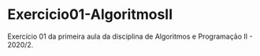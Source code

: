 # Exercicio01-AlgoritmosII
Exercício 01 da primeira aula da disciplina de Algoritmos e Programação II - 2020/2.
